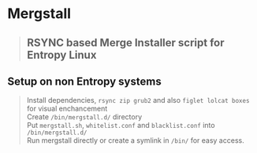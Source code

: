 # Mergstall
> ## RSYNC based Merge Installer script for Entropy Linux

## Setup on non Entropy systems
> Install dependencies, `rsync zip grub2` and also `figlet lolcat boxes` for visual enchancement \
> Create `/bin/mergstall.d/` directory \
> Put `mergstall.sh`, `whitelist.conf` and `blacklist.conf` into `/bin/mergstall.d/` \
> Run mergstall directly or create a symlink in `/bin/` for easy access.

